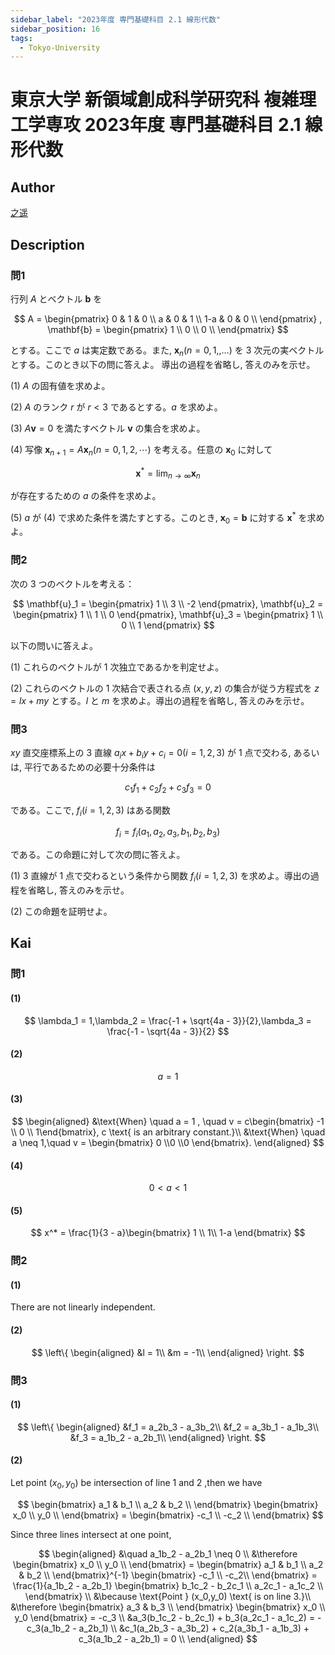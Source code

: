 ```yaml
---
sidebar_label: "2023年度 専門基礎科目 2.1 線形代数"
sidebar_position: 16
tags:
  - Tokyo-University
---
```

# 東京大学 新領域創成科学研究科 複雑理工学専攻 2023年度 専門基礎科目 2.1 線形代数


## **Author**
[之遥](https://www.zhihu.com/people/zhao-yue-70-84)

## **Description**
### 問1
行列 $A$ とベクトル $\mathbf{b}$ を

$$
A = 
\begin{pmatrix}
0 & 1 & 0 \\
a & 0 & 1 \\
1-a & 0 & 0 \\
\end{pmatrix} ,
\mathbf{b} =
\begin{pmatrix}
1 \\
0 \\
0 \\
\end{pmatrix}
$$

とする。ここで $a$ は実定数である。また, $\mathbf{x}_n(n = 0,1,,\dots)$ を $3$ 次元の実ベクトルとする。このとき以下の問に答えよ。
導出の過程を省略し, 答えのみを示せ。

(1) $A$ の固有値を求めよ。

(2) $A$ のランク $r$ が $r < 3$ であるとする。$a$ を求めよ。

(3) $A\mathbf{v} = 0$ を満たすベクトル $\mathbf{v}$ の集合を求めよ。

(4) 写像 $\mathbf{x}_{n + 1} = A\mathbf{x}_n(n = 0,1,2,\dotsb)$ を考える。任意の $\mathbf{x}_0$ に対して

$$
\mathbf{x}^* = \lim_{n \rightarrow \infty} \mathbf{x}_n
$$

が存在するための $a$ の条件を求めよ。

(5) $a$ が (4) で求めた条件を満たすとする。このとき, $\mathbf{x}_0 = \mathbf{b}$ に対する $\mathbf{x}^*$ を求めよ。

### 問2
次の $3$ つのベクトルを考える：

$$
\mathbf{u}_1 = \begin{pmatrix} 1 \\ 3 \\ -2 \end{pmatrix},
\mathbf{u}_2 = \begin{pmatrix} 1 \\ 1 \\ 0 \end{pmatrix},
\mathbf{u}_3 = \begin{pmatrix} 1 \\ 0 \\ 1 \end{pmatrix}
$$

以下の問いに答えよ。

(1) これらのベクトルが $1$ 次独立であるかを判定せよ。

(2) これらのベクトルの $1$ 次結合で表される点 $(x,y,z)$ の集合が従う方程式を $z = lx + my$ とする。$l$ と $m$ を求めよ。導出の過程を省略し, 答えのみを示せ。

### 問3
$xy$ 直交座標系上の $3$ 直線 $a_ix + b_iy + c_i = 0(i = 1,2,3)$ が $1$ 点で交わる, あるいは, 平行であるための必要十分条件は

$$
c_1f_1 + c_2f_2 + c_3f_3 = 0
$$

である。ここで, $f_i(i=1,2,3)$ はある関数

$$
f_i = f_i(a_1,a_2,a_3,b_1,b_2,b_3)
$$

である。この命題に対して次の問に答えよ。

(1) $3$ 直線が $1$ 点で交わるという条件から関数 $f_i(i=1,2,3)$ を求めよ。導出の過程を省略し, 答えのみを示せ。

(2) この命題を証明せよ。

## **Kai** 
### 問1
#### (1)

$$
\lambda_1 = 1,\lambda_2 = \frac{-1 + \sqrt{4a - 3}}{2},\lambda_3 = \frac{-1 - \sqrt{4a - 3}}{2}
$$

#### (2)

$$
a = 1
$$

#### (3)

$$
\begin{aligned}
&\text{When} \quad a = 1 , \quad v = c\begin{bmatrix} -1 \\ 0 \\ 1\end{bmatrix}, c \text{ is an arbitrary constant.}\\
&\text{When} \quad a \neq 1,\quad v = \begin{bmatrix} 0 \\0 \\0 \end{bmatrix}.
\end{aligned}
$$

#### (4)

$$
0 < a < 1
$$

#### (5)

$$
x^* = \frac{1}{3 - a}\begin{bmatrix} 1 \\ 1\\ 1-a \end{bmatrix}
$$

### 問2
#### (1)
There are not linearly independent.

#### (2)

$$
\left\{
\begin{aligned}
&l = 1\\
&m = -1\\
\end{aligned}
\right.
$$

### 問3
#### (1)

$$
\left\{
\begin{aligned}
&f_1 = a_2b_3 - a_3b_2\\
&f_2 = a_3b_1 - a_1b_3\\
&f_3 = a_1b_2 - a_2b_1\\
\end{aligned}
\right.
$$

#### (2)
Let point $(x_0,y_0)$ be intersection of line 1 and 2 ,then we have

$$
\begin{bmatrix}
a_1 & b_1 \\
a_2 & b_2 \\
\end{bmatrix}
\begin{bmatrix}
x_0 \\ y_0 \\
\end{bmatrix} = 
\begin{bmatrix}
-c_1 \\ -c_2 \\
\end{bmatrix}
$$

Since three lines intersect at one point,

$$
\begin{aligned}
&\quad a_1b_2 - a_2b_1 \neq 0 \\
&\therefore 
\begin{bmatrix}
x_0 \\ y_0 \\
\end{bmatrix} = 
\begin{bmatrix}
a_1 & b_1 \\
a_2 & b_2 \\
\end{bmatrix}^{-1}
\begin{bmatrix}
-c_1 \\ -c_2\\
\end{bmatrix} = 
\frac{1}{a_1b_2 - a_2b_1}
\begin{bmatrix}
b_1c_2 - b_2c_1 \\
a_2c_1 - a_1c_2 \\
\end{bmatrix} \\
&\because \text{Point } (x_0,y_0) \text{ is on line 3.}\\
&\therefore
\begin{bmatrix}
a_3 & b_3 \\
\end{bmatrix}
\begin{bmatrix}
x_0 \\ y_0
\end{bmatrix} = -c_3 \\
&a_3(b_1c_2 - b_2c_1) + b_3(a_2c_1 - a_1c_2) = -c_3(a_1b_2 - a_2b_1) \\
&c_1(a_2b_3 - a_3b_2) + c_2(a_3b_1 - a_1b_3) + c_3(a_1b_2 - a_2b_1) = 0 \\
\end{aligned}
$$